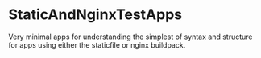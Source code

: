 # StaticAndNginxTestApps

Very minimal apps for understanding the simplest of syntax and structure for apps using either the staticfile or nginx buildpack.
